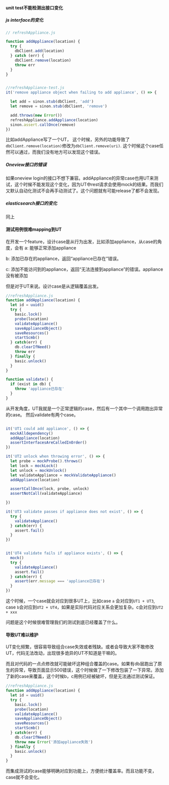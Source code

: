 #### unit test不能检测出接口变化

##### js interface的变化

```js
// refreshAppliance.js

function addAppliance(location) {
  try {
    dbClient.add(location)
  } catch (err) {
    dbClient.remove(location)
    throw err
  }
}


//refreshAppliance-test.js
it('remove appliance object when failing to add appliance', () => {

  let add = sinon.stub(dbClient, 'add')
  let remove = sinon.stub(dbClient, 'remove')

  add.throws(new Error())
  refreshAppliance.addAppliance(location)
  sinon.assert.callOnce(remove)
})

```

比如addAppliance写了一个UT， 这个时候，另外的功能导致了`dbClient.remove(location)`修改为`dbClient.remove(uri)`. 这个时候这个case任然可以通过，而我们没有地方可以发现这个错误。


##### Oneview接口的错误

如果oneview login的接口不想下兼容。addAppliance的异常case也用UT来测试，这个时候不能发现这个变化，因为UT中rest请求会使用mock的结果。而我们又默认自动化测试不会再手动测试了。这个问题就有可能release了都不会发现。

##### elasticsearch接口的变化

同上


#### 测试用例很难mapping到UT

在开发一个feature，设计case是从行为出发，比如添加appliance，从case的角度，会有
a: 能够正常添加appliance

b: 添加已存在的appliance，返回“appliance已存在”错误。

c: 添加不能访问到的appliance，返回“无法连接到appliance”的错误。appliance没有被添加



但是对于UT来说。设计case是从逻辑覆盖出发。

```js
//refreshAppliance.js
function addAppliance(location) {
  let id = uuid()
  try {
    basic.lock()
    probe(location)
    validateAppliance()
    saveApplianceObject()
    saveResources()
    startScmb()
  } catch(err) {
    db.clearIfNeed()
    throw err
  } finally {
    basic.unlock()
  }
}

function validate() {
  if (exist in db) {
    throw 'appliance已存在'
  }
}
```
从开发角度，UT我就是一个正常逻辑的case，然后有一个其中一个调用跑出异常的case。 然后validate有两个case。


```js

it('UT1 could add appliance', () => {
  mockAlldependency()
  addAppliance(location)
  assertInterfacesAreCalledInOrder()
})

it('UT2 unlock when throwing error', () => {
  let probe = mockProbe().throws()
  let lock = mockLock()
  let unlock = mockUnlock()
  let validateAppliance = mockValidateAppliance()
  addAppliance(location)

  assertCallOnce(lock, probe, unlock)
  assertNotCall(validateAppliance)

})

it('UT3 validate passes if appliance does not exist', () => {
  try {
    validateAppliance()
  } catch(err) {
    assert.fail()
  }
})


it('UT4 validate fails if appliance exists', () => {
  mock()
  try {
    validateAppliance()
    assert.fail()
  } catch(err) {
    assert(err.message === 'appliance已存在')
  }
})

```

这个时候，一个case就会对应到很多UT上，比如case `a` 会对应到`UT1 + UT3`, case `b`会对应到`UT2 + UT4`，如果是实际代码对应关系会更加复杂。c会对应到`UT2 + xxx`

问题是这个时候很难管理我们的测试到底已经覆盖了什么。


#### 导致UT难以维护

UT变化频繁，很容易导致组合case失效或者残缺。或者会导致大家不敢修改UT，代码无法改动，出现很多诡异的UT不知道是干嘛的。

而且对代码的一点点修改就可能破坏这种组合覆盖的case。如果有db层跑出了原生的异常，导致页面显示500错误，这个时候做了一下修改包装了一下异常。添加了新的case来覆盖，这个时候b，c用例已经被破坏，但是无法通过测试保证。

```js
//refreshAppliance.js
function addAppliance(location) {
  let id = uuid()
  try {
    basic.lock()
    probe(location)
    validateAppliance()
    saveApplianceObject()
    saveResources()
    startScmb()
  } catch(err) {
    db.clearIfNeed()
    throw new Error('添加appliance失败')
  } finally {
    basic.unlock()
  }
}

```


而集成测试的case能够明确对应到功能上，方便统计覆盖率。而且功能不变，case就不会变化。
